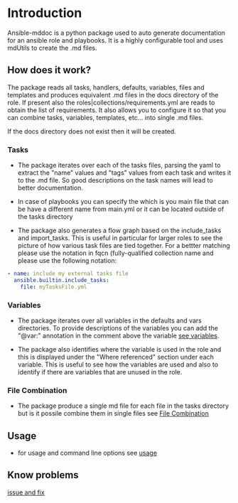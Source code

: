 # Introduction

Ansible-mddoc is a python package used to auto generate documentation for an ansible role and playbooks. It is a highly configurable tool and uses mdUtils to create the .md files.

## How does it work?

The package reads all tasks, handlers, defaults, variables, files and templates and produces equivalent .md files in the docs directory of the role.
If present also the roles|collections/requirements.yml are reads to obtain the list of requirements. 
It also allows you to configure it so that you can combine tasks, variables, templates, etc... into single .md files.

If the docs directory does not exist then it will be created.


### Tasks
- The package iterates over each of the tasks files, parsing the yaml to extract the "name" values and "tags" values from each task and writes it to the .md file. So good descriptions on the task names will lead to better documentation.
- In case of playbooks you can specify the which is you main file that can be have a different name from main.yml or it can be located outside of the tasks directory

- The package also generates a flow graph based on the include_tasks and import_tasks. This is useful in particular for larger roles to see the picture of how various task files are tied together. 
For a bettter matching please use the notation in fqcn (fully-qualified collection name and please use the following notation:
``` yaml
- name: include my external tasks file
  ansible.builtin.include_tasks:
    file: myTasksFile.yml
```  

### Variables
- The package iterates over all variables in the defaults and vars directories. To provide descriptions of the variables you can add the "@var:" annotation in the comment above the variable [see variables](./variables.md).

- The package also identifies where the variable is used in the role and this is displayed under the "Where referenced" section under each variable. This is useful to see how the variables are used and also to identify if there are variables that are unused in the role.

### File Combination
- The package produce a single md file for each file in the tasks directory but is it possile combine them in single files see [File Combination](./file-combinations.md)

## Usage
- for usage and command line options see [usage](./usage.md)

## Know problems
[issue and fix](./know_problems.md)
